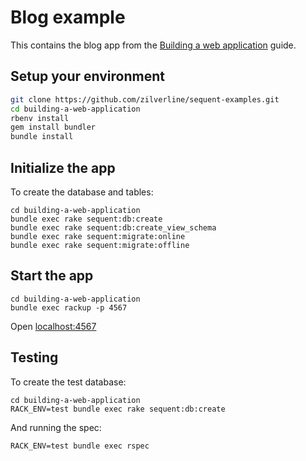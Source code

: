 # Blog example

This contains the blog app from the [Building a web application](https://www.sequent.io/docs/building-a-web-application.html) guide.

## Setup your environment

```bash
git clone https://github.com/zilverline/sequent-examples.git
cd building-a-web-application
rbenv install
gem install bundler
bundle install
```

## Initialize the app

To create the database and tables:

```
cd building-a-web-application
bundle exec rake sequent:db:create
bundle exec rake sequent:db:create_view_schema
bundle exec rake sequent:migrate:online
bundle exec rake sequent:migrate:offline
```

## Start the app

```
cd building-a-web-application
bundle exec rackup -p 4567
```

Open [localhost:4567](http://localhost:4567)

## Testing

To create the test database:

```
cd building-a-web-application
RACK_ENV=test bundle exec rake sequent:db:create
```

And running the spec:

```
RACK_ENV=test bundle exec rspec
```
